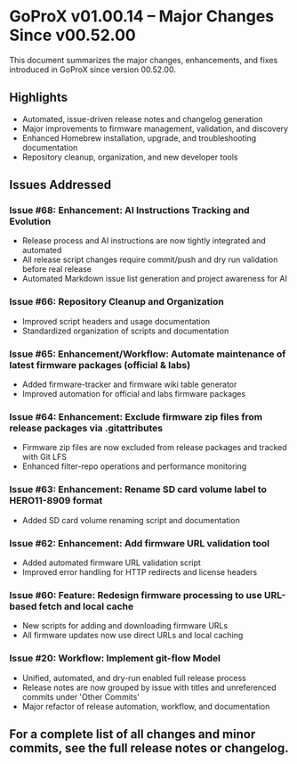 # GoProX v01.00.14 – Major Changes Since v00.52.00

This document summarizes the major changes, enhancements, and fixes introduced in GoProX since version 00.52.00.

## Highlights
- Automated, issue-driven release notes and changelog generation
- Major improvements to firmware management, validation, and discovery
- Enhanced Homebrew installation, upgrade, and troubleshooting documentation
- Repository cleanup, organization, and new developer tools

## Issues Addressed

### Issue #68: Enhancement: AI Instructions Tracking and Evolution
- Release process and AI instructions are now tightly integrated and automated
- All release script changes require commit/push and dry run validation before real release
- Automated Markdown issue list generation and project awareness for AI

### Issue #66: Repository Cleanup and Organization
- Improved script headers and usage documentation
- Standardized organization of scripts and documentation

### Issue #65: Enhancement/Workflow: Automate maintenance of latest firmware packages (official & labs)
- Added firmware-tracker and firmware wiki table generator
- Improved automation for official and labs firmware packages

### Issue #64: Enhancement: Exclude firmware zip files from release packages via .gitattributes
- Firmware zip files are now excluded from release packages and tracked with Git LFS
- Enhanced filter-repo operations and performance monitoring

### Issue #63: Enhancement: Rename SD card volume label to HERO11-8909 format
- Added SD card volume renaming script and documentation

### Issue #62: Enhancement: Add firmware URL validation tool
- Added automated firmware URL validation script
- Improved error handling for HTTP redirects and license headers

### Issue #60: Feature: Redesign firmware processing to use URL-based fetch and local cache
- New scripts for adding and downloading firmware URLs
- All firmware updates now use direct URLs and local caching

### Issue #20: Workflow: Implement git-flow Model
- Unified, automated, and dry-run enabled full release process
- Release notes are now grouped by issue with titles and unreferenced commits under 'Other Commits'
- Major refactor of release automation, workflow, and documentation

## For a complete list of all changes and minor commits, see the full release notes or changelog. 